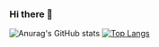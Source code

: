 ### Hi there 👋

![Anurag's GitHub stats](https://github-readme-stats.vercel.app/api?username=Holyblade&show_icons=true&theme=radical)
[![Top Langs](https://github-readme-stats.vercel.app/api/top-langs/?username=Holyblade)](https://github.com/anuraghazra/github-readme-stats)



<!--
**Holyblade/Holyblade** is a ✨ _special_ ✨ repository because its `README.md` (this file) appears on your GitHub profile.

Here are some ideas to get you started:

- 🔭 I’m currently working on ...
- 🌱 I’m currently learning ...
- 👯 I’m looking to collaborate on ...
- 🤔 I’m looking for help with ...
- 💬 Ask me about ...
- 📫 How to reach me: ...
- 😄 Pronouns: ...
- ⚡ Fun fact: ...
-->
